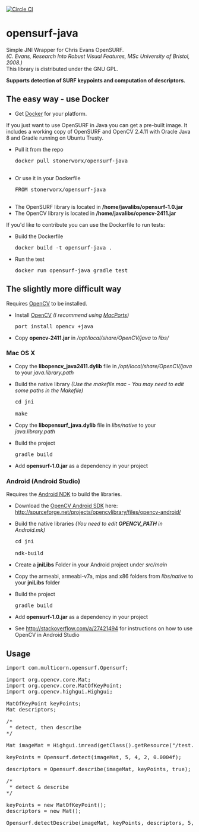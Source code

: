 [![Circle CI](https://circleci.com/gh/stonerworx/opensurf-java.svg?style=svg)](https://circleci.com/gh/stonerworx/opensurf-java)

# opensurf-java
Simple JNI Wrapper for Chris Evans OpenSURF.<br />
*(C. Evans, Research Into Robust Visual Features, MSc University of Bristol, 2008.)*<br />
This library is distributed under the GNU GPL.

**Supports detection of SURF keypoints and computation of descriptors.**

## The easy way - use Docker

* Get [Docker](https://www.docker.com/) for your platform.

If you just want to use OpenSURF in Java you can get a pre-built image.
It includes a working copy of OpenSURF and OpenCV 2.4.11 with Oracle Java 8 and Gradle running
on Ubuntu Trusty.

* Pull it from the repo
  <pre>docker pull stonerworx/opensurf-java
  
* Or use it in your Dockerfile
  <pre>FROM stonerworx/opensurf-java
  
* The OpenSURF library is located in **/home/javalibs/opensurf-1.0.jar**
* The OpenCV library is located in **/home/javalibs/opencv-2411.jar**

If you'd like to contribute you can use the Dockerfile to run tests:

* Build the Dockerfile
  <pre>docker build -t opensurf-java .</pre>
  
* Run the test
  <pre>docker run opensurf-java gradle test</pre>

## The slightly more difficult way

Requires [OpenCV](http://opencv.org/) to be installed.

* Install [OpenCV](http://opencv.org/) *(I recommend using [MacPorts](https://www.macports.org))*
  <pre>port install opencv +java</pre>
  
* Copy **opencv-2411.jar** in */opt/local/share/OpenCV/java* to *libs/*

### Mac OS X
 
* Copy the **libopencv_java2411.dylib** file in */opt/local/share/OpenCV/java* to your *java.library.path*
 
* Build the native library *(Use the makefile.mac - You may need to edit some paths in the Makefile)*
  <pre>
  cd jni<br />
  make
  </pre>
 
* Copy the **libopensurf_java.dylib** file in *libs/native* to your *java.library.path*

* Build the project
  <pre>gradle build</pre>

* Add **opensurf-1.0.jar** as a dependency in your project

### Android (Android Studio)

Requires the [Android NDK](https://developer.android.com/tools/sdk/ndk/index.html) to build the libraries.

* Download the [OpenCV Android SDK](http://docs.opencv.org/doc/tutorials/introduction/android_binary_package/O4A_SDK.html) here: http://sourceforge.net/projects/opencvlibrary/files/opencv-android/

* Build the native libraries *(You need to edit **OPENCV_PATH** in Android.mk)*
  <pre>
  cd jni<br />
  ndk-build
  </pre>
  
* Create a **jniLibs** Folder in your Android project under *src/main*

* Copy the armeabi, armeabi-v7a, mips and x86 folders from *libs/native* to your **jniLibs** folder

* Build the project
  <pre>gradle build</pre>

* Add **opensurf-1.0.jar** as a dependency in your project

* See http://stackoverflow.com/a/27421494 for instructions on how to use OpenCV in Android Studio

## Usage

<pre>
import com.multicorn.opensurf.Opensurf;

import org.opencv.core.Mat;
import org.opencv.core.MatOfKeyPoint;
import org.opencv.highgui.Highgui;

MatOfKeyPoint keyPoints;
Mat descriptors;

/*
 * detect, then describe
*/

Mat imageMat = Highgui.imread(getClass().getResource("/test.jpg").getPath());

keyPoints = Opensurf.detect(imageMat, 5, 4, 2, 0.0004f);

descriptors = Opensurf.describe(imageMat, keyPoints, true);

/*
 * detect & describe
*/

keyPoints = new MatOfKeyPoint();
descriptors = new Mat();

Opensurf.detectDescribe(imageMat, keyPoints, descriptors, 5, 4, 2, 0.0004f, true);

</pre>